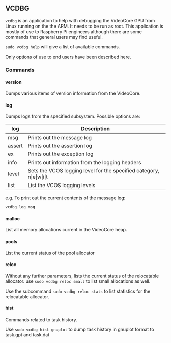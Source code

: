 ## VCDBG

`vcdbg` is an application to help with debugging the VideoCore GPU from Linux running on the the ARM. It needs to be run as root. This application is mostly of use to Raspberry Pi engineers although there are some commands that general users may find useful.

`sudo vcdbg help` will give a list of available commands.

Only options of use to end users have been described here.

### Commands

#### version

Dumps various items of version information from the VideoCore.

#### log

Dumps logs from the specified subsystem. Possible options are:

| log | Description |
|-----|-------------|
| msg | Prints out the message log |
| assert | Prints out the assertion log |
| ex   | Prints out the exception log |
| info | Prints out information from the logging headers |
| level | Sets the VCOS logging level for the specified category, n\|e\|w\|i\|t |
| list | List the VCOS logging levels |

e.g. To print out the current contents of the message log:

`vcdbg log msg`

#### malloc

List all memory allocations current in the VideoCore heap.

#### pools

List the current status of the pool allocator

#### reloc

Without any further parameters, lists the current status of the relocatable allocator. use `sudo vcdbg reloc small` to list small allocations as well.

Use the subcommand `sudo vcdbg reloc stats` to list statistics for the relocatable allocator. 

#### hist

Commands related to task history.

Use `sudo vcdbg hist gnuplot` to dump task history in gnuplot format to task.gpt and task.dat

  
  

